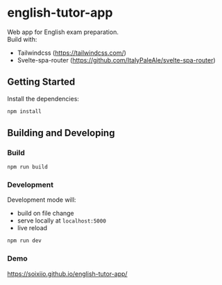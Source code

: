 # english-tutor-app

Web app for English exam preparation.  
Build with:  
* Tailwindcss (https://tailwindcss.com/)
* Svelte-spa-router (https://github.com/ItalyPaleAle/svelte-spa-router)

## Getting Started

Install the dependencies:

```bash
npm install
```

## Building and Developing

### Build

```bash
npm run build
```

### Development

Development mode will:

- build on file change
- serve locally at <code>localhost:5000</code>
- live reload

```bash
npm run dev
```
### Demo
https://soixiio.github.io/english-tutor-app/
